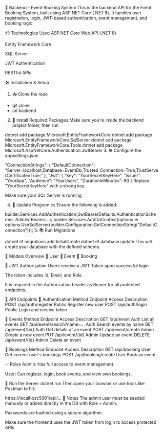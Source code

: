 🧠 Backend - Event Booking System
This is the backend API for the Event Booking System, built using ASP.NET Core (.NET 8). It handles user registration, login, JWT-based authentication, event management, and booking logic.

📦 Technologies Used
ASP.NET Core Web API (.NET 8)

Entity Framework Core

SQL Server

JWT Authentication

RESTful APIs

🛠️ Installation & Setup
1. 📥 Clone the repo
- git clone <repo-url>
- cd backend
2. 🧱 Install Required Packages
Make sure you're inside the backend project folder, then run:

dotnet add package Microsoft.EntityFrameworkCore
dotnet add package Microsoft.EntityFrameworkCore.SqlServer
dotnet add package Microsoft.EntityFrameworkCore.Tools
dotnet add package Microsoft.AspNetCore.Authentication.JwtBearer
3. ⚙️ Configure the appsettings.json

"ConnectionStrings": {
  "DefaultConnection": "Server=localhost;Database=EventDb;Trusted_Connection=True;TrustServerCertificate=True;"
},
"Jwt": {
  "Key": "YourSecretKeyHere",
  "Issuer": "YourApp",
  "Audience": "YourUsers",
  "DurationInMinutes": 60
}
Replace "YourSecretKeyHere" with a strong key.

Make sure your SQL Server is running.

4. 🔧 Update Program.cs
Ensure the following is added:


builder.Services.AddAuthentication(JwtBearerDefaults.AuthenticationScheme)
    .AddJwtBearer(...);
builder.Services.AddDbContext<AppDbContext>(options =>
    options.UseSqlServer(builder.Configuration.GetConnectionString("DefaultConnection")));
5. 📚 Run Migrations

dotnet ef migrations add InitialCreate
dotnet ef database update
This will create your database with the defined schema.

📁 Models Overview
🧑‍ User
📅 Event
📖 Booking

🔐 JWT Authorization
Users receive a JWT Token upon successful login.

The token includes Id, Email, and Role.

It is required in the Authorization header as Bearer <token> for all protected endpoints.

🔗 API Endpoints
🔑 Authentication
Method	Endpoint	Access	Description
POST	/api/auth/register	Public	Register new user
POST	/api/auth/login	Public	Login and receive token

📅 Events
Method	Endpoint	Access	Description
GET	/api/event	Auth	List all events
GET	/api/event/search?name=...	Auth	Search events by name
GET	/api/event/{id}	Auth	Get details of an event
POST /api/event/create	Admin	Create a new event
PUT	/api/event/{id}	Admin	Update an event
DELETE	/api/event/{id}	Admin	Delete an event

📖 Bookings
Method	Endpoint	Access	Description
GET	/api/booking	User	Get current user's bookings
POST	/api/booking/create	User	Book an event

✅ Roles
Admin: Has full access to event management.

User: Can register, login, book events, and view own bookings.

🚀 Run the Server
dotnet run
Then open your browser or use tools like Postman to hit:

https://localhost:5001/api/...
📌 Notes
The admin user must be seeded manually or added directly in the DB with Role = Admin.

Passwords are hashed using a secure algorithm.

Make sure the frontend uses the JWT token from login to access protected APIs.
